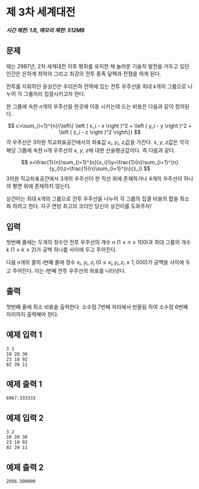 # 제 3차 세계대전

##### 시간 제한: 1초, 메모리 제한: 512MB

## 문제

때는 2987년, 2차 세계대전 이후 평화를 유지한 채 놀라운 기술적 발전을 거두고 있던 인간은 은하계 최악의 그리고 최강의 전투 종족 달렉과 전쟁을 하게 된다.

전투를 지휘하던 윤상건은 우리은하 전역에 있는 전투 우주선을 최대 $k$개의 그룹으로 나누어 각 그룹끼리 집결시키고자 한다.

한 그룹에 속한 $n$개의 우주선을 한곳에 이동 시키는데 드는 비용은 다음과 같이 정의된다.

$$
c=\sum_{i=1}^{n}{\left\{ \left ( x_i - x \right )^2 + \left ( y_i - y \right )^2 + \left ( z_i - z \right )^2 \right\}}
$$
각 우주선은 3차원 직교좌표공간에서의 좌표값 $x_i$, $y_i$, $z_i$값을 가진다. $x$, $y$, $z$값은 각각 해당 그룹에 속한 $n$개 우주선의 $x$, $y$, $z$에 대한 산술평균값이다. 즉 다음과 같다.

$$
x=\frac{1}{n}\sum_{i=1}^{n}{x_i}\\y=\frac{1}{n}\sum_{i=1}^{n}{y_i}\\z=\frac{1}{n}\sum_{i=1}^{n}{z_i}
$$
3차원 직교좌표공간에서 3개의 우주선이 한 직선 위에 존재하거나 4개의 우주선이 하나의 평면 위에 존재하지 않는다.

상건이는 최대 $k$개의 그룹으로 전투 우주선을 나누어 각 그룹의 집결 비용의 합을 최소화 하려고 한다. 지구 연방 최고의 코더인 당신이 상건이를 도와주자!

## 입력

첫번째 줄에는 두개의 정수인 전투 우주선의 개수 $n$ ($1 \leq n \leq 100$)과 최대 그룹의 개수 $k$ ($1 \leq k \leq 2$)가 공백 하나를 사이에 두고 주어진다.

다음 $n$개의 줄의 $i$번째 줄에 정수 $x_i$, $y_i$, $z_i$ ($0 \leq x_i, y_i, z_i \leq 1,000$)가 공백을 사이에 두고 주어진다. 이는 $i$번째 전투 우주선의 좌표를 나타낸다.

## 출력

첫번째 줄에 최소 비용을 출력한다. 소수점 7번째 자리에서 반올림 하여 소수점 6번째 자리까지 출력해야 한다.

## 예제 입력 1

```
3 1
10 20 30
23 10 92
82 39 11
```

## 예제 출력 1

```
6967.333333
```

## 예제 입력 2

```
3 2
10 20 30
23 10 92
82 39 11
```

## 예제 출력 2

```
2056.500000
```

